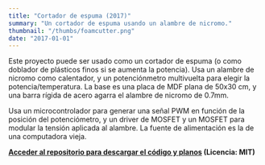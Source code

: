 ```yaml
---
title: "Cortador de espuma (2017)"
summary: "Un cortador de espuma usando un alambre de nicromo."
thumbnail: "/thumbs/foamcutter.png"
date: "2017-01-01"
---
```


Este proyecto puede ser usado como un cortador de espuma (o como doblador de plásticos finos si se aumenta la potencia). Usa un alambre de nicromo como calentador, y un potenciónmetro multivuelta para elegir la potencia/temperatura. La base es una placa de MDF plana de 50x30 cm, y una barra rígida de acero agarra el alambre de nicromo de 0.7mm.

Usa un microcontrolador para generar una señal PWM en función de la posición del potenciómetro, y un driver de MOSFET y un MOSFET para modular la tensión aplicada al alambre. La fuente de alimentación es la de una computadora vieja.

**[Acceder al repositorio para descargar el código y planos](https://github.com/gzalo/foamcutter) (Licencia: MIT)**
